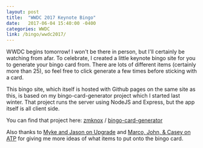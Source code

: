 ```yaml
---
layout: post
title:  "WWDC 2017 Keynote Bingo"
date:   2017-06-04 15:40:00 -0400
categories: WWDC
link: /bingo/wwdc2017/
---
```


WWDC begins tomorrow! I won't be there in person, but I'll certainly be watching from afar.
To celebrate, I created a little keynote bingo site for you to generate your bingo card from.
There are lots of different items (certainly more than 25), so feel free to click generate a
few times before sticking with a card.

This bingo site, which itself is hosted with Github pages on the same site as this, is based on my
bingo-card-generator project which I started last winter. That project runs the server using NodeJS and
Express, but the app itself is all client side.

You can find that project here:
[<i class="fa fa-github"></i> zmknox](https://github.com/zmknox) / [bingo-card-generator](https://github.com/zmknox/bingo-card-generator)

Also thanks to [Myke and Jason on Upgrade](https://relay.fm/upgrade/143) and
[Marco, John, & Casey on ATP](http://atp.fm/episodes/224) for giving me more
ideas of what items to put onto the bingo card.